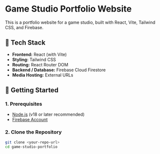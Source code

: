 # Game Studio Portfolio Website

This is a portfolio website for a game studio, built with React, Vite, Tailwind CSS, and Firebase.

## 🧩 Tech Stack

- **Frontend:** React (with Vite)
- **Styling:** Tailwind CSS
- **Routing:** React Router DOM
- **Backend / Database:** Firebase Cloud Firestore
- **Media Hosting:** External URLs

## 🚀 Getting Started

### 1. Prerequisites

- [Node.js](https://nodejs.org/) (v18 or later recommended)
- [Firebase Account](https://firebase.google.com/)

### 2. Clone the Repository

```bash
git clone <your-repo-url>
cd game-studio-portfolio
